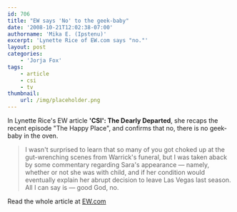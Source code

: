 ```yaml
---
id: 706
title: "EW says 'No' to the geek-baby"
date: '2008-10-21T12:02:38-07:00'
authorname: 'Mika E. (Ipstenu)'
excerpt: 'Lynette Rice of EW.com says "no."'
layout: post
categories:
    - 'Jorja Fox'
tags:
    - article
    - csi
    - tv
thumbnail:
    url: /img/placeholder.png
---
```


In Lynette Rice's EW article **'CSI': The Dearly Departed**, she recaps the recent episode "The Happy Place", and confirms that no, there is no geek-baby in the oven.

> I wasn't surprised to learn that so many of you got choked up at the gut-wrenching scenes from Warrick's funeral, but I was taken aback by some commentary regarding Sara's appearance — namely, whether or not she was with child, and if her condition would eventually explain her abrupt decision to leave Las Vegas last season. All I can say is — good God, no.

Read the whole article at [EW.com](http://www.ew.com/ew/article/0,,20233861,00.html)

